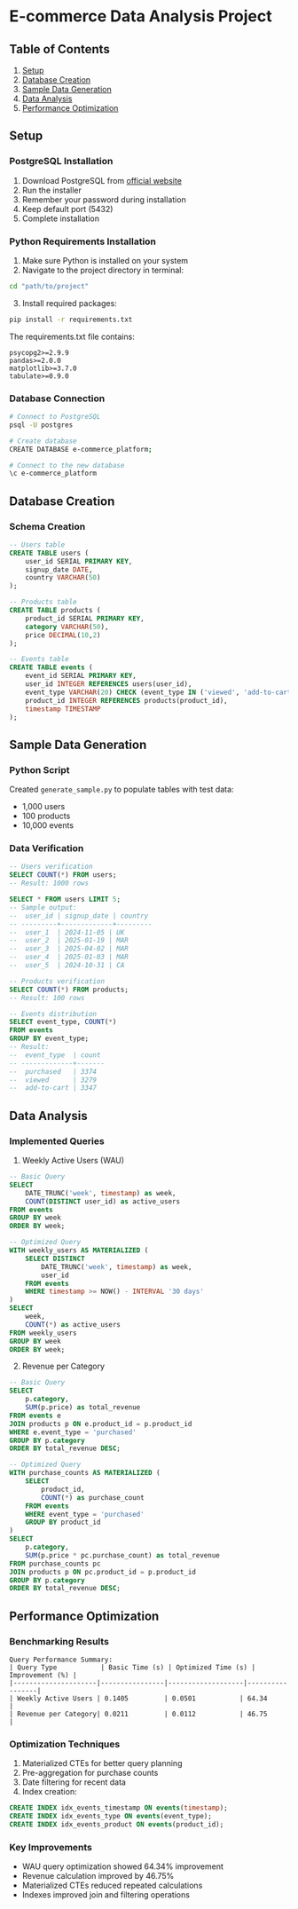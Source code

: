 # E-commerce Data Analysis Project

## Table of Contents
1. [Setup](#setup)
2. [Database Creation](#database-creation)
3. [Sample Data Generation](#sample-data-generation)
4. [Data Analysis](#data-analysis)
5. [Performance Optimization](#performance-optimization)

## Setup

### PostgreSQL Installation
1. Download PostgreSQL from [official website](https://www.postgresql.org/download/)
2. Run the installer
3. Remember your password during installation
4. Keep default port (5432)
5. Complete installation

### Python Requirements Installation
1. Make sure Python is installed on your system
2. Navigate to the project directory in terminal:
```bash
cd "path/to/project"
```
3. Install required packages:
```bash
pip install -r requirements.txt
```

The requirements.txt file contains:
```
psycopg2>=2.9.9
pandas>=2.0.0
matplotlib>=3.7.0
tabulate>=0.9.0
```

### Database Connection
```bash
# Connect to PostgreSQL
psql -U postgres

# Create database
CREATE DATABASE e-commerce_platform;

# Connect to the new database
\c e-commerce_platform
```

## Database Creation

### Schema Creation
```sql
-- Users table
CREATE TABLE users (
    user_id SERIAL PRIMARY KEY,
    signup_date DATE,
    country VARCHAR(50)
);

-- Products table
CREATE TABLE products (
    product_id SERIAL PRIMARY KEY,
    category VARCHAR(50),
    price DECIMAL(10,2)
);

-- Events table
CREATE TABLE events (
    event_id SERIAL PRIMARY KEY,
    user_id INTEGER REFERENCES users(user_id),
    event_type VARCHAR(20) CHECK (event_type IN ('viewed', 'add-to-cart', 'purchased')),
    product_id INTEGER REFERENCES products(product_id),
    timestamp TIMESTAMP
);
```

## Sample Data Generation

### Python Script
Created `generate_sample.py` to populate tables with test data:
- 1,000 users
- 100 products
- 10,000 events

### Data Verification
```sql
-- Users verification
SELECT COUNT(*) FROM users;
-- Result: 1000 rows

SELECT * FROM users LIMIT 5;
-- Sample output:
--  user_id | signup_date | country
-- ---------+-------------+---------
--  user_1  | 2024-11-05 | UK
--  user_2  | 2025-01-19 | MAR
--  user_3  | 2025-04-02 | MAR
--  user_4  | 2025-01-03 | MAR
--  user_5  | 2024-10-31 | CA

-- Products verification
SELECT COUNT(*) FROM products;
-- Result: 100 rows

-- Events distribution
SELECT event_type, COUNT(*) 
FROM events 
GROUP BY event_type;
-- Result:
--  event_type  | count
-- -------------+-------
--  purchased   | 3374
--  viewed      | 3279
--  add-to-cart | 3347
```

## Data Analysis

### Implemented Queries

1. Weekly Active Users (WAU)
```sql
-- Basic Query
SELECT 
    DATE_TRUNC('week', timestamp) as week,
    COUNT(DISTINCT user_id) as active_users
FROM events
GROUP BY week
ORDER BY week;

-- Optimized Query
WITH weekly_users AS MATERIALIZED (
    SELECT DISTINCT
        DATE_TRUNC('week', timestamp) as week,
        user_id
    FROM events
    WHERE timestamp >= NOW() - INTERVAL '30 days'
)
SELECT 
    week,
    COUNT(*) as active_users
FROM weekly_users
GROUP BY week
ORDER BY week;
```

2. Revenue per Category
```sql
-- Basic Query
SELECT 
    p.category,
    SUM(p.price) as total_revenue
FROM events e
JOIN products p ON e.product_id = p.product_id
WHERE e.event_type = 'purchased'
GROUP BY p.category
ORDER BY total_revenue DESC;

-- Optimized Query
WITH purchase_counts AS MATERIALIZED (
    SELECT 
        product_id,
        COUNT(*) as purchase_count
    FROM events
    WHERE event_type = 'purchased'
    GROUP BY product_id
)
SELECT 
    p.category,
    SUM(p.price * pc.purchase_count) as total_revenue
FROM purchase_counts pc
JOIN products p ON pc.product_id = p.product_id
GROUP BY p.category
ORDER BY total_revenue DESC;
```

## Performance Optimization

### Benchmarking Results
```
Query Performance Summary:
| Query Type           | Basic Time (s) | Optimized Time (s) | Improvement (%) |
|---------------------|----------------|-------------------|-----------------|
| Weekly Active Users | 0.1405         | 0.0501           | 64.34          |
| Revenue per Category| 0.0211         | 0.0112           | 46.75          |
```

### Optimization Techniques
1. Materialized CTEs for better query planning
2. Pre-aggregation for purchase counts
3. Date filtering for recent data
4. Index creation:
```sql
CREATE INDEX idx_events_timestamp ON events(timestamp);
CREATE INDEX idx_events_type ON events(event_type);
CREATE INDEX idx_events_product ON events(product_id);
```

### Key Improvements
- WAU query optimization showed 64.34% improvement
- Revenue calculation improved by 46.75%
- Materialized CTEs reduced repeated calculations
- Indexes improved join and filtering operations